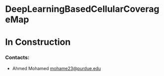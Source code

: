 # DeepLearningBasedCellularCoverageMap
# In Construction
### Contacts:
- Ahmed Mohamed <mohame23@purdue.edu>
